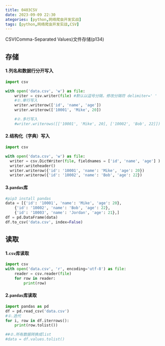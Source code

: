 ```yaml
---
title: 0403CSV
date: 2023-09-09 22:30
ategories: [python,网络爬虫开发实战]
tags: [python,网络爬虫开发实战,CSV] 
---
```


CSV(Comma-Separated Values)文件存储(p134)

## 存储
#### 1.列名和数据行分开写入

```python
import csv

with open('data.csv', 'w') as file:
    writer = csv.writer(file) #默认以逗号分隔，修改分隔符 delimiter=' '
    #①.单行写入
    writer.writerow(['id', 'name', 'age'])
    writer.writerow(['10001', 'Mike', 20])

    #②.多行写入
    #writer.writerows([['10001', 'Mike', 20], ['10002', 'Bob', 22]])
```
#### 2.结构化（字典）写入

```python
import csv

with open('data.csv', 'w') as file:
  writer = csv.DictWriter(file, fieldnames = ['id', 'name', 'age'] )
  writer.writeheader()
  writer.writerow({'id': '10001', 'name': 'Mike', 'age': 20})
  writer.writerow({'id': '10002', 'name': 'Bob', 'age': 22})
```

#### 3.`pandas`库

```python
#pip3 install pandas
data = [{'id': '10001', 'name': 'Mike', 'age': 20},
    {'id': '10002', 'name': 'Bob', 'age': 22},
    {'id': '10003', 'name': 'Jordan', 'age': 21},]
df = pd.DataFrame(data)
df.to_csv('data.csv', index=False)
```
## 读取
#### 1.`csv`库读取

```python
import csv
with open('data.csv', 'r', encoding='utf-8') as file:
    reader = csv.reader(file)
    for row in reader:
        print(row)
```

####  2.`pandas`库读取

```python
import pandas as pd
df = pd.read_csv('data.csv')
#①.迭代
for i, row in df.iterrows():
    print(row.tolist())

##②.所有数据转换成list
#data = df.values.tolist()
```